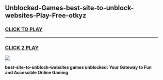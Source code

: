 
## Unblocked-Games-best-site-to-unblock-websites-Play-Free-otkyz
<h3>
<a href="https://premium76.site?title=best-site-to-unblock-websites&ref=20M">CLICK TO PLAY</a></h3>
<hr>

<h3>
<a href="https://premium76.site?title=best-site-to-unblock-websites&ref=20M">CLICK 2 PLAY</a>
  
</h3>

<a href="https://premium76.site?title=best-site-to-unblock-websites&ref=19M"><img src="https://clearcache.store/games.png"></a>


**best-site-to-unblock-websites games unblocked: Your Gateway to Fun and Accessible Online Gaming**
